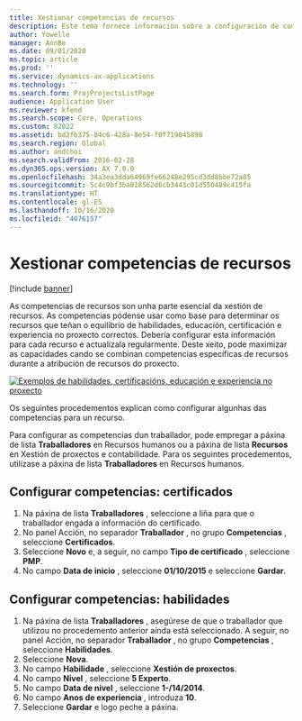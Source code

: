```yaml
---
title: Xestionar competencias de recursos
description: Este tema fornece información sobre a configuración de competencias para recursos de proxecto.
author: Yowelle
manager: AnnBe
ms.date: 09/01/2020
ms.topic: article
ms.prod: ''
ms.service: dynamics-ax-applications
ms.technology: ''
ms.search.form: ProjProjectsListPage
audience: Application User
ms.reviewer: kfend
ms.search.scope: Core, Operations
ms.custom: 82022
ms.assetid: bd2fb375-84c6-428a-8e54-f0f719045898
ms.search.region: Global
ms.author: andchoi
ms.search.validFrom: 2016-02-28
ms.dyn365.ops.version: AX 7.0.0
ms.openlocfilehash: 34a3ea3dda64969fe66248e295cd3dd8bbe72a05
ms.sourcegitcommit: 5c4c9bf3ba018562d6cb3443c01d550489c415fa
ms.translationtype: HT
ms.contentlocale: gl-ES
ms.lasthandoff: 10/16/2020
ms.locfileid: "4076157"
---
```

# <a name="manage-resource-competencies"></a>Xestionar competencias de recursos

[!include [banner](../includes/banner.md)]

As competencias de recursos son unha parte esencial da xestión de recursos. As competencias pódense usar como base para determinar os recursos que teñan o equilibrio de habilidades, educación, certificación e experiencia no proxecto correctos. Debería configurar esta información para cada recurso e actualizala regularmente. Deste xeito, pode maximizar as capacidades cando se combinan competencias específicas de recursos durante a atribución de recursos do proxecto.

[![Exemplos de habilidades, certificacións, educación e experiencia no proxecto](./media/projectresourcing06-1024x383.jpg)](./media/projectresourcing06.jpg)

Os seguintes procedementos explican como configurar algunhas das competencias para un recurso.

Para configurar as competencias dun traballador, pode empregar a páxina de lista **Traballadores** en Recursos humanos ou a páxina de lista **Recursos** en Xestión de proxectos e contabilidade. Para os seguintes procedementos, utilízase a páxina de lista **Traballadores** en Recursos humanos.

## <a name="set-up-competencies-certificates"></a>Configurar competencias: certificados

1. Na páxina de lista **Traballadores** , seleccione a liña para que o traballador engada a información do certificado.
2. No panel Acción, no separador **Traballador** , no grupo **Competencias** , seleccione **Certificados**.
3. Seleccione **Novo** e, a seguir, no campo **Tipo de certificado** , seleccione **PMP**.
4. No campo **Data de inicio** , seleccione **01/10/2015** e seleccione **Gardar**.

## <a name="set-up-competencies-skills"></a>Configurar competencias: habilidades

1. Na páxina de lista **Traballadores** , asegúrese de que o traballador que utilizou no procedemento anterior aínda está seleccionado. A seguir, no panel Acción, no separador **Traballador** , no grupo **Competencias** , seleccione **Habilidades**.
2. Seleccione **Nova**.
3. No campo **Habilidade** , seleccione **Xestión de proxectos**.
4. No campo **Nivel** , seleccione **5 Experto**.
5. No campo **Data de nivel** , seleccione **1-/14/2014**.
6. No campo **Anos de experiencia** , introduza **10**.
7. Seleccione **Gardar** e logo peche a páxina.
